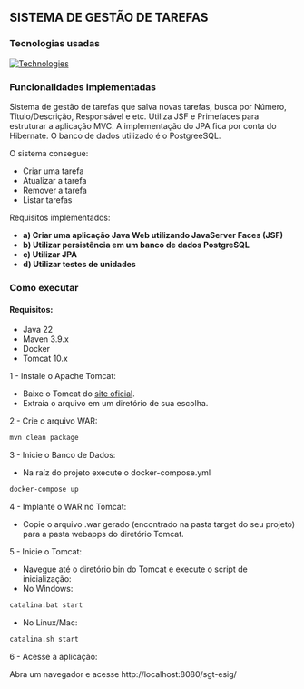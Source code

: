 ## SISTEMA DE GESTÃO DE TAREFAS

### Tecnologias usadas
[![Technologies](https://skillicons.dev/icons?i=java,maven,postgres,hibernate,docker&theme=light)](https://skillicons.dev)
### Funcionalidades implementadas

Sistema de gestão de tarefas que salva novas tarefas, busca por Número, Título/Descrição, 
Responsável e etc. Utiliza JSF e Primefaces para estruturar a aplicação MVC. A implementação do
JPA fica por conta do Hibernate. O banco de dados utilizado é o PostgreeSQL. 

O sistema consegue:
- Criar uma tarefa
- Atualizar a tarefa
- Remover a tarefa
- Listar tarefas


Requisitos implementados:
- **a) Criar uma aplicação Java Web utilizando JavaServer Faces (JSF)**
- **b) Utilizar persistência em um banco de dados PostgreSQL**
- **c) Utilizar JPA**
- **d) Utilizar testes de unidades**

### Como executar 

#### Requisitos:

- Java 22
- Maven 3.9.x
- Docker
- Tomcat 10.x

1 - Instale o Apache Tomcat:
- Baixe o Tomcat do [site oficial](https://tomcat.apache.org/download-10.cgi).
- Extraia o arquivo em um diretório de sua escolha.

2 - Crie o arquivo WAR:
````bash
mvn clean package 
````
3 - Inicie o Banco de Dados:
- Na raíz do projeto execute o docker-compose.yml
````bash
docker-compose up
````

4 - Implante o WAR no Tomcat:
- Copie o arquivo .war gerado (encontrado na pasta target do seu projeto) para a pasta webapps do diretório Tomcat.

5 - Inicie o Tomcat:
 - Navegue até o diretório bin do Tomcat e execute o script de inicialização:
 - No Windows:
 ````bash 
catalina.bat start
 `````
 - No Linux/Mac: 
 ````bash 
catalina.sh start
 `````
6 - Acesse a aplicação:

Abra um navegador e acesse http://localhost:8080/sgt-esig/